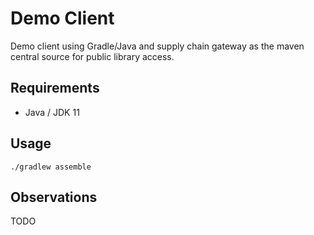 # Demo Client

Demo client using Gradle/Java and supply chain gateway as the maven central source for public library access.

## Requirements

* Java / JDK 11

## Usage

```
./gradlew assemble
```

## Observations

TODO